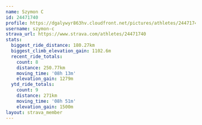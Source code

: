 ```yaml
---
name: Szymon C
id: 24471740
profile: https://dgalywyr863hv.cloudfront.net/pictures/athletes/24471740/7213253/3/large.jpg
username: szymon-c
strava_url: https://www.strava.com/athletes/24471740
stats:
  biggest_ride_distance: 180.27km
  biggest_climb_elevation_gain: 1102.6m
  recent_ride_totals:
    count: 8
    distance: 250.77km
    moving_time: '08h 13m'
    elevation_gain: 1279m
  ytd_ride_totals:
    count: 9
    distance: 271km
    moving_time: '08h 51m'
    elevation_gain: 1500m
layout: strava_member
--- 
```

